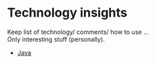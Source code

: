 # Technology insights 

Keep list of technology/ comments/ how to use ...  
Only interesting stuff (personally).


- [Java](java.adoc)